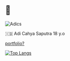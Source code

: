 # 👋 

<p><img src="https://komarev.com/ghpvc/?username=AdiCahyaSaputra&label=Profile%20views&color=dc2626&style=flat" alt="Adics" /></p>

:indonesia: Adi Cahya Saputra 18 y.o

[portfolio?](https://adics.vercel.app)
<br>

[![Top Langs](https://github-readme-stats.vercel.app/api/top-langs/?username=AdiCahyaSaputra&layout=compact)](https://github.com/anuraghazra/github-readme-stats)

